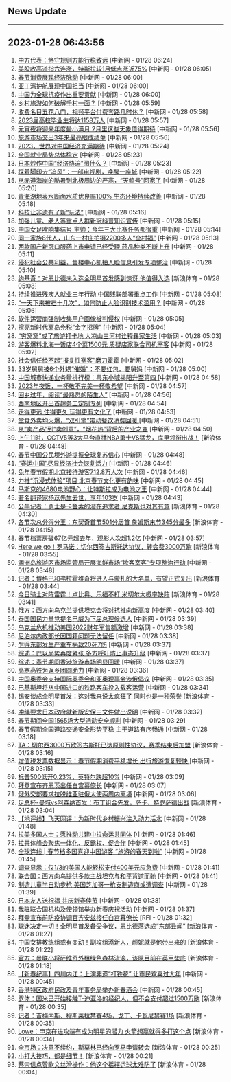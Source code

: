 ## News Update
---
2023-01-28 06:43:56
---
1. <a target="_blank" href="http://www.chinanews.com//gj/2023/01-28/9942396.shtml">中方代表：恪守规则方能行稳致远</a> [中新网 - 01/28 06:24]
2. <a target="_blank" href="http://www.chinanews.com//cj/2023/01-28/9942394.shtml">美股收高道指六连涨，特斯拉较1月低点涨近75%</a> [中新网 - 01/28 06:05]
3. <a target="_blank" href="http://www.chinanews.com//gn/2023/01-28/9942390.shtml">春节消费展现经济脉动</a> [中新网 - 01/28 06:00]
4. <a target="_blank" href="http://www.chinanews.com//gj/2023/01-28/9942391.shtml">亚丁湾护航展现中国担当</a> [中新网 - 01/28 06:00]
5. <a target="_blank" href="http://www.chinanews.com//gj/2023/01-28/9942389.shtml">中国为全球抗疫作出重要贡献</a> [中新网 - 01/28 06:00]
6. <a target="_blank" href="http://www.chinanews.com//sh/2023/01-28/9942388.shtml">乡村旅游如何破解千村一面？</a> [中新网 - 01/28 05:59]
7. <a target="_blank" href="http://www.chinanews.com//cj/2023/01-28/9942387.shtml">收费名目五花八门，视频平台付费套路几时休？</a> [中新网 - 01/28 05:58]
8. <a target="_blank" href="http://www.chinanews.com//sh/2023/01-28/9942386.shtml">2023届高校毕业生将达1158万人</a> [中新网 - 01/28 05:57]
9. <a target="_blank" href="http://www.chinanews.com//sh/2023/01-28/9942384.shtml">元宵夜将迎来年度最小满月 2月里这些天象值得期待</a> [中新网 - 01/28 05:56]
10. <a target="_blank" href="http://www.chinanews.com//sh/2023/01-28/9942385.shtml">旅游市场交出3年来最亮眼成绩单</a> [中新网 - 01/28 05:56]
11. <a target="_blank" href="http://www.chinanews.com//gj/2023/01-28/9942381.shtml">2023，世界对中国经济充满期待</a> [中新网 - 01/28 05:24]
12. <a target="_blank" href="http://www.chinanews.com//gn/2023/01-28/9942379.shtml">全国就业局势总体稳定</a> [中新网 - 01/28 05:23]
13. <a target="_blank" href="http://www.chinanews.com//gj/2023/01-28/9942380.shtml">日本炒作中国“经济胁迫”图什么？</a> [中新网 - 01/28 05:23]
14. <a target="_blank" href="http://www.chinanews.com//cul/2023/01-28/9942378.shtml">踩着脚印去“追风”：一部电视剧，唤醒一座城</a> [中新网 - 01/28 05:22]
15. <a target="_blank" href="http://www.chinanews.com//sh/2023/01-28/9942377.shtml">从赤道海岸的酷暑到北极周边的严寒，“天鲸号”回家了</a> [中新网 - 01/28 05:20]
16. <a target="_blank" href="http://www.chinanews.com//gn/2023/01-28/9942376.shtml">青海湖地表水断面水质优良率100% 生态环境持续改善</a> [中新网 - 01/28 05:18]
17. <a target="_blank" href="http://www.chinanews.com//sh/2023/01-28/9942375.shtml">科技让非遗有了新“玩法”</a> [中新网 - 01/28 05:16]
18. <a target="_blank" href="http://www.chinanews.com//sh/2023/01-28/9942374.shtml">加强儿童、老人等重点人群新冠科普知识宣传</a> [中新网 - 01/28 05:15]
19. <a target="_blank" href="http://www.chinanews.com//ty/2023/01-28/9942373.shtml">中国女足吹响集结号 主帅：今年三大比赛任务都很重</a> [中新网 - 01/28 05:14]
20. <a target="_blank" href="http://www.chinanews.com//sh/2023/01-28/9942372.shtml">同一家族8代人，山东一村庄拍摄2200多人“全村福”</a> [中新网 - 01/28 05:13]
21. <a target="_blank" href="http://www.chinanews.com//sh/2023/01-28/9942371.shtml">两款国产新冠口服药上市申请已经受理 药品种类不断上升</a> [中新网 - 01/28 05:11]
22. <a target="_blank" href="http://www.chinanews.com//gn/2023/01-28/9942370.shtml">侵犯社会公共利益，售楼中心抓拍人脸信息引发专项整治</a> [中新网 - 01/28 05:10]
23. <a target="_blank" href="https://k.sina.cn/article_2018499075_784fda0302001l95h.html?from=sports&subch=osport">约基奇：对恩比德未入选全明星首发感到惊讶 他值得入选</a> [新浪体育 - 01/28 05:08]
24. <a target="_blank" href="http://www.chinanews.com//gn/2023/01-28/9942369.shtml">持续推进残疾人就业三年行动 中国残联部署重点工作 </a> [中新网 - 01/28 05:08]
25. <a target="_blank" href="http://www.chinanews.com//sh/2023/01-28/9942368.shtml">“一天下来被扫十几次”，如何防止人脸识别技术滥用？</a> [中新网 - 01/28 05:06]
26. <a target="_blank" href="http://www.chinanews.com//sh/2023/01-28/9942367.shtml">软件运营商强制收集用户画像被判侵权</a> [中新网 - 01/28 05:05]
27. <a target="_blank" href="http://www.chinanews.com//cj/2023/01-28/9942366.shtml">擦亮新时代离岛免税“金字招牌”</a> [中新网 - 01/28 05:04]
28. <a target="_blank" href="http://www.chinanews.com//sh/2023/01-28/9942365.shtml">“穷窝窝”成了旅游打卡地 大凉山三河村诠释彝家生活</a> [中新网 - 01/28 05:03]
29. <a target="_blank" href="http://www.chinanews.com//sh/2023/01-28/9942364.shtml">游客爆料北海一饭店4个菜1500元 质疑店家联合司机宰客</a> [中新网 - 01/28 05:02]
30. <a target="_blank" href="http://www.chinanews.com//sh/2023/01-28/9942363.shtml">社会信任经不起“报复性宰客”磨刀霍霍</a> [中新网 - 01/28 05:02]
31. <a target="_blank" href="http://www.chinanews.com//sh/2023/01-28/9942362.shtml">33岁舅舅被6个外甥“催婚”：不要红包，要舅妈</a> [中新网 - 01/28 05:00]
32. <a target="_blank" href="http://www.chinanews.com//cj/2023/01-28/9942361.shtml">中国城市快递业务量排行榜：粤东小城揭阳升至第四 </a> [中新网 - 01/28 04:58]
33. <a target="_blank" href="http://www.chinanews.com//sh/2023/01-28/9942360.shtml">2023年夜饭，一杯敬不完美一杯敬希望</a> [中新网 - 01/28 04:57]
34. <a target="_blank" href="http://www.chinanews.com//sh/2023/01-28/9942359.shtml">回乡过年，阅读“最熟悉的陌生人”</a> [中新网 - 01/28 04:56]
35. <a target="_blank" href="http://www.chinanews.com//sh/2023/01-28/9942358.shtml">西南地区开出首趟务工定制专列</a> [中新网 - 01/28 04:54]
36. <a target="_blank" href="http://www.chinanews.com//sh/2023/01-28/9942357.shtml">走得更远 住得更久 玩得更有文化了</a> [中新网 - 01/28 04:53]
37. <a target="_blank" href="http://www.chinanews.com//cj/2023/01-28/9942356.shtml">堂食外卖均火爆，“双引擎”带动餐饮消费回暖 </a> [中新网 - 01/28 04:51]
38. <a target="_blank" href="http://www.chinanews.com//cj/2023/01-28/9942355.shtml">从“卖产品”到“卖创意”，“烟花热”背后的产业之变</a> [中新网 - 01/28 04:50]
39. <a target="_blank" href="https://k.sina.cn/article_1685707867_6479dc5b001019wfm.html?from=sports&subch=nba">上午11时，CCTV5等3大平台直播NBA勇士VS猛龙，库里领衔出战！</a> [新浪体育 - 01/28 04:48]
40. <a target="_blank" href="http://www.chinanews.com//cj/2023/01-28/9942354.shtml">春节中国公民境外游提振全球复苏信心</a> [中新网 - 01/28 04:48]
41. <a target="_blank" href="http://www.chinanews.com//cj/2023/01-28/9942353.shtml">“春运中国”尽显经济社会恢复活力</a> [中新网 - 01/28 04:46]
42. <a target="_blank" href="http://www.chinanews.com//sh/2023/01-28/9942352.shtml">兔年春节假期北京接待游客712.8万人次</a> [中新网 - 01/28 04:46]
43. <a target="_blank" href="http://www.chinanews.com//cul/2023/01-28/9942351.shtml">力推“沉浸式体验”项目 北京春节文化更有韵味</a> [中新网 - 01/28 04:45]
44. <a target="_blank" href="http://www.chinanews.com//cj/2023/01-28/9942348.shtml">马斯克的4680电池野心：让特斯拉成为电池之王</a> [中新网 - 01/28 04:44]
45. <a target="_blank" href="http://www.chinanews.com//cul/2023/01-28/9942347.shtml">著名翻译家杨苡先生去世，享年103岁</a> [中新网 - 01/28 04:43]
46. <a target="_blank" href="https://k.sina.cn/article_2018499075_784fda0302001l959.html?from=sports&subch=osport">公牛记者：勇士是卡鲁索的潜在追求者 尼克斯也对其有意</a> [新浪体育 - 01/28 04:30]
47. <a target="_blank" href="https://k.sina.cn/article_2018499075_784fda0302001l957.html?from=sports&subch=osport">各节次总分得分王：东契奇首节501分居首 詹姆斯末节345分最多</a> [新浪体育 - 01/28 04:15]
48. <a target="_blank" href="http://www.chinanews.com//cul/2023/01-28/9942349.shtml">春节档票房破67亿元超去年，观影人次超1.2亿</a> [中新网 - 01/28 03:57]
49. <a target="_blank" href="https://k.sina.cn/article_2018499075_784fda0302001l951.html?from=sports&subch=osport">Here we go！罗马诺：切尔西签古斯托达协议，转会费3000万欧</a> [新浪体育 - 01/28 03:55]
50. <a target="_blank" href="http://www.chinanews.com//sh/2023/01-28/9942346.shtml">涠洲岛旅游区市场监管局开展海鲜市场“欺客宰客”专项整治行动 </a> [中新网 - 01/28 03:48]
51. <a target="_blank" href="https://k.sina.cn/article_2018499075_784fda0302001l94w.html?from=sports&subch=osport">记者：博格巴和弗拉霍维奇将进入与蒙扎的大名单，有望正式复出</a> [新浪体育 - 01/28 03:44]
52. <a target="_blank" href="https://k.sina.cn/article_2018499075_784fda0302001l94x.html?from=sports&subch=osport">今日骑士对阵雷霆！卢比奥、乐福不打 米切尔大概率缺阵</a> [新浪体育 - 01/28 03:41]
53. <a target="_blank" href="http://www.chinanews.com//gj/2023/01-28/9942341.shtml">俄方：西方向乌克兰提供坦克会将对抗推向新高度</a> [中新网 - 01/28 03:40]
54. <a target="_blank" href="http://www.chinanews.com//gj/2023/01-28/9942340.shtml">泰国国民力量党提名巴威为下届总理候选人</a> [中新网 - 01/28 03:39]
55. <a target="_blank" href="http://www.chinanews.com//gj/2023/01-28/9942338.shtml">乌克兰危机推动美国2022财年军售额激增</a> [中新网 - 01/28 03:38]
56. <a target="_blank" href="http://www.chinanews.com//gj/2023/01-28/9942339.shtml">尼泊尔内政部长因国籍问题无法留任</a> [中新网 - 01/28 03:38]
57. <a target="_blank" href="http://www.chinanews.com//gj/2023/01-28/9942337.shtml">乍得东部发生严重车祸致20死7伤</a> [中新网 - 01/28 03:37]
58. <a target="_blank" href="http://www.chinanews.com//gj/2023/01-28/9942335.shtml">综述：巴以局势再度紧张 多方呼吁防止事态升级</a> [中新网 - 01/28 03:37]
59. <a target="_blank" href="http://www.chinanews.com//sh/2023/01-28/9942336.shtml">综述：春节期间香港旅游市场明显回暖</a> [中新网 - 01/28 03:37]
60. <a target="_blank" href="http://www.chinanews.com//gn/2023/01-28/9942334.shtml">高寒高铁为返乡团圆助力</a> [中新网 - 01/28 03:36]
61. <a target="_blank" href="http://www.chinanews.com//gj/2023/01-28/9942333.shtml">中国奥委会支持国际奥委会和亚奥理事会涉俄倡议</a> [中新网 - 01/28 03:35]
62. <a target="_blank" href="http://www.chinanews.com//gj/2023/01-28/9942332.shtml">巴基斯坦将从中国进口的铁路客车投入载客运营</a> [中新网 - 01/28 03:34]
63. <a target="_blank" href="https://k.sina.cn/article_2018499075_784fda0302001l94t.html?from=sports&subch=osport">锡安谈成全明星首发：这对我来说太疯狂了 同时也是一种荣誉</a> [新浪体育 - 01/28 03:33]
64. <a target="_blank" href="http://www.chinanews.com//gj/2023/01-28/9942331.shtml">冲绳要求日本政府就新版安保三文件做出说明</a> [中新网 - 01/28 03:32]
65. <a target="_blank" href="http://www.chinanews.com//gn/2023/01-28/9942345.shtml">春节期间全国1565场大型活动安全顺利</a> [中新网 - 01/28 03:29]
66. <a target="_blank" href="http://www.chinanews.com//gn/2023/01-28/9942344.shtml">春节假期全国道路交通安全形势平稳 主干道路有序畅通</a> [中新网 - 01/28 03:18]
67. <a target="_blank" href="https://k.sina.cn/article_2018499075_784fda0302001l94o.html?from=sports&subch=osport">TA：切尔西3000万欧签古斯托已达原则性协议，赛季结束后加盟</a> [新浪体育 - 01/28 03:16]
68. <a target="_blank" href="http://www.chinanews.com//sh/2023/01-28/9942343.shtml">增值税发票数据显示：春节假期消费平稳增长 出行旅游恢复较快 </a> [中新网 - 01/28 03:15]
69. <a target="_blank" href="http://www.chinanews.com//cj/2023/01-28/9942330.shtml">标普500低开0.23%，英特尔跌超10%</a> [中新网 - 01/28 03:09]
70. <a target="_blank" href="http://www.chinanews.com//gj/2023/01-28/9942329.shtml">拜登宣布齐恩茨出任白宫幕僚长</a> [中新网 - 01/28 03:07]
71. <a target="_blank" href="http://www.chinanews.com//gj/2023/01-28/9942328.shtml">俄外交部要求拉脱维亚驻俄大使两周内离境</a> [中新网 - 01/28 03:06]
72. <a target="_blank" href="https://k.sina.cn/article_2018499075_784fda0302001l94m.html?from=sports&subch=osport">足总杯-曼城vs阿森纳首发：布丁组合先发，萨卡、特罗萨德出战</a> [新浪体育 - 01/28 03:04]
73. <a target="_blank" href="http://www.chinanews.com//gn/2023/01-28/9942327.shtml">【地评线】飞天网评：为新时代乡村振兴注入动力活水</a> [中新网 - 01/28 01:48]
74. <a target="_blank" href="http://www.chinanews.com//gj/2023/01-28/9942326.shtml">拉美多国人士：愿推动共建中拉命运共同体</a> [中新网 - 01/28 01:46]
75. <a target="_blank" href="http://www.chinanews.com//gj/2023/01-28/9942324.shtml">拉共体峰会聚焦一体化、反霸权、促合作</a> [中新网 - 01/28 01:45]
76. <a target="_blank" href="http://www.chinanews.com//gj/2023/01-28/9942325.shtml">全球连线 | 春节档多国喜迎中国游客 “旅游的春天到啦”</a> [中新网 - 01/28 01:45]
77. <a target="_blank" href="http://www.chinanews.com//gj/2023/01-28/9942322.shtml">调查显示：仅1/3的美国人能轻松支付400美元应急费</a> [中新网 - 01/28 01:41]
78. <a target="_blank" href="http://www.chinanews.com//gj/2023/01-28/9942323.shtml">联合国：西方向乌提供多款主战坦克与和平背道而驰</a> [中新网 - 01/28 01:41]
79. <a target="_blank" href="http://www.chinanews.com//gj/2023/01-28/9942321.shtml">制造儿童半自动步枪 美国芝加哥一枪支制造商或遭调查</a> [中新网 - 01/28 01:39]
80. <a target="_blank" href="http://www.chinanews.com//gj/2023/01-28/9942320.shtml">日本友人送祝福 共庆新春佳节</a> [中新网 - 01/28 01:38]
81. <a target="_blank" href="http://www.chinanews.com//gn/2023/01-28/9942319.shtml">我驻联合国机构及使领馆举办新春庆祝活动</a> [中新网 - 01/28 01:37]
82. <a target="_blank" href="https://www.rfi.fr/cn/%E5%9B%BD%E9%99%85%E6%8A%A5%E9%81%93/20230127-%E7%9B%B8%E5%8A%A9%E6%8A%B5%E6%8A%97%E4%BF%84%E7%BD%97%E6%96%AF%E4%BE%B5%E7%95%A5-%E6%B3%A2%E5%85%B0%E5%A2%9E%E6%8F%B4%E4%B9%8C%E5%85%8B%E5%85%B060%E8%BE%86%E6%88%98%E8%BD%A6">拜登宣布前防疫协调官齐安兹接任白宫幕僚长</a> [RFI - 01/28 01:32]
83. <a target="_blank" href="https://k.sina.cn/article_3181157500_bd9c9c7c02701mdwz.html?from=sports&subch=osport">球迷决定一切！全明星首发备受争议，恩比德落选成“东部丑闻”</a> [新浪体育 - 01/28 01:27]
84. <a target="_blank" href="https://k.sina.cn/article_3181157500_bd9c9c7c00101mdww.html?from=sports&subch=vollyball">中国女排教练组或有变动！副攻组添新人，颜妮就是他带出来的</a> [新浪体育 - 01/28 01:22]
85. <a target="_blank" href="https://k.sina.cn/article_2018499075_784fda0302001l93z.html?from=sports&subch=osport">官方：曼联小将萨维奇外租绿色森林流浪，该队目前在英甲垫底</a> [新浪体育 - 01/28 01:18]
86. <a target="_blank" href="http://www.chinanews.com//shipin/cns-d/2023/01-28/news949673.shtml">【新春纪事】四川内江：上演非遗“打铁花” 让市民欢喜过大年</a> [中新网 - 01/28 00:45]
87. <a target="_blank" href="http://www.chinanews.com//shipin/cns-d/2023/01-28/news949674.shtml">香港特区政府民政及青年事务局举办新春酒会</a> [中新网 - 01/28 00:45]
88. <a target="_blank" href="https://k.sina.cn/article_2018499075_784fda0302001l93t.html?from=sports&subch=osport">罗体：国米已开始接触T-迪亚洛的经纪人，但不会支付超过1500万欧</a> [新浪体育 - 01/28 00:35]
89. <a target="_blank" href="https://k.sina.cn/article_2018499075_784fda0302001l93s.html?from=sports&subch=osport">记者：吉梅内斯、穆斯莱拉禁赛4场，戈丁、卡瓦尼禁赛1场</a> [新浪体育 - 01/28 00:35]
90. <a target="_blank" href="https://k.sina.cn/article_2018499075_784fda0302001l93r.html?from=sports&subch=osport">Lowe：申京在进攻端有成为明星的潜力 火箭想赢就得多打这个点</a> [新浪体育 - 01/28 00:34]
91. <a target="_blank" href="https://k.sina.cn/article_2018499075_784fda0302001l93m.html?from=sports&subch=osport">全市场：决意不续约，斯莫林已经向罗马申请转会</a> [新浪体育 - 01/28 00:25]
92. <a target="_blank" href="https://k.sina.cn/article_6179910516_m17059f374033017sod.html?from=sports&subch=osport">小打大技巧，都是细节！</a> [新浪体育 - 01/28 00:21]
93. <a target="_blank" href="https://k.sina.cn/article_2018499075_784fda0302001l93i.html?from=sports&subch=osport">蔡崇信点赞欧文丝滑操作：他这个摇摆运球太难防了</a> [新浪体育 - 01/28 00:04]
